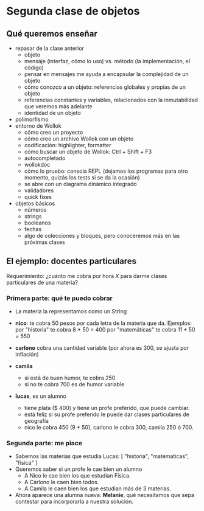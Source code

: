 # Segunda clase de objetos

## Qué queremos enseñar

- repasar de la clase anterior
  - objeto
  - mensaje (interfaz, cómo lo uso) vs. método (la implementación, el código)
  - pensar en mensajes me ayuda a encapsular la complejidad de un objeto
  - cómo conozco a un objeto: referencias globales y propias de un objeto
  - referencias constantes y variables, relacionados con la inmutabilidad que veremos más adelante
  - identidad de un objeto
- polimorfismo
- entorno de Wollok
  - cómo creo un proyecto
  - cómo creo un archivo Wollok con un objeto
  - codificación: highlighter, formatter
  - cómo buscar un objeto de Wollok: Ctrl + Shift + F3
  - autocompletado
  - wollokdoc
  - cómo lo pruebo: consola REPL (dejamos los programas para otro momento, quizás los tests si se da la ocasión)
  - se abre con un diagrama dinámico integrado
  - validadores
  - quick fixes
- objetos básicos
  - números
  - strings
  - booleanos
  - fechas
  - algo de colecciones y bloques, pero conoceremos más en las próximas clases

## El ejemplo: docentes particulares

Requerimiento: ¿cuánto me cobra por hora _X_ para darme clases particulares de una materia?

### Primera parte: qué te puedo cobrar

- La materia la representamos como un String
- **nico**: te cobra 50 pesos por cada letra de la materia que da.
  Ejemplos: por "historia" te cobra 8 * 50 = 400
  por "matemáticas" te cobra 11 * 50 = 550
  
- **carlono**
  cobra una cantidad variable (por ahora es 300, se ajusta por inflación)

- **camila**
  - si está de buen humor, te cobra 250 
  - si no te cobra 700
  es de humor variable

- **lucas**, es un alumno
  - tiene plata ($ 400) y tiene un profe preferido, que puede cambiar.
  - está feliz si su profe preferido le puede dar clases particulares de geografía
  - nico le cobra 450 (9 * 50), carlono le cobra 300, camila 250 ó 700.

### Segunda parte: me piace

- Sabemos las materias que estudia Lucas: [ "historia", "matematicas", "fisica" ]
- Queremos saber si un profe le cae bien un alumno
  - A Nico le cae bien los que estudian Física.
  - A Carlono le caen bien todos.
  - A Camila le caen bien los que estudian más de 3 materias.
- Ahora aparece una alumna nueva: **Melanie**, qué necesitamos que sepa contestar para incorporarla a nuestra solución.
